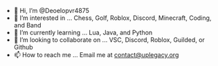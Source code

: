 - 👋 Hi, I’m @Deoelopvr4875
- 👀 I’m interested in ... Chess, Golf, Roblox, Discord, Minecraft, Coding, and Band
- 🌱 I’m currently learning ... Lua, Java, and Python
- 💞️ I’m looking to collaborate on ... VSC, Discord, Roblox, Guilded, or Github
- 📫 How to reach me ... Email me at contact@uplegacy.org
